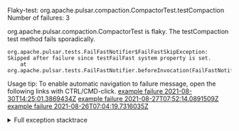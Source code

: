         
Flaky-test: org.apache.pulsar.compaction.CompactorTest.testCompaction
Number of failures: 3

org.apache.pulsar.compaction.CompactorTest is flaky. The testCompaction test method fails sporadically.

```
org.apache.pulsar.tests.FailFastNotifier$FailFastSkipException: Skipped after failure since testFailFast system property is set.
	at org.apache.pulsar.tests.FailFastNotifier.beforeInvocation(FailFastNotifier.java:88)

```

Usage tip: To enable automatic navigation to failure message, open the following links with CTRL/CMD-click.
[example failure 2021-08-30T14:25:01.3869434Z](https://github.com/apache/pulsar/runs/3462661639?check_suite_focus=true#step:9:567)
[example failure 2021-08-27T07:52:14.0891509Z](https://github.com/apache/pulsar/runs/3440855061?check_suite_focus=true#step:9:580)
[example failure 2021-08-26T07:04:19.7316035Z](https://github.com/apache/pulsar/runs/3429892062?check_suite_focus=true#step:9:544)


<details>
<summary>Full exception stacktrace</summary>
<code><pre>
org.apache.pulsar.tests.FailFastNotifier$FailFastSkipException: Skipped after failure since testFailFast system property is set.
	at org.apache.pulsar.tests.FailFastNotifier.beforeInvocation(FailFastNotifier.java:88)

</pre></code>
</details>

